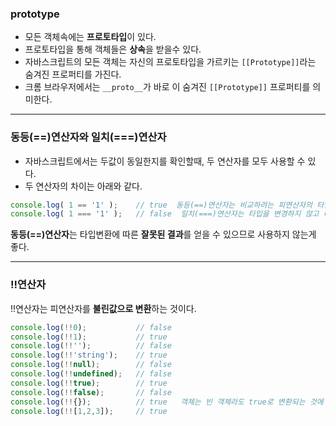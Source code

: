 ### prototype

 - 모든 객체속에는 **프로토타입**이 있다.  
 - 프로토타입을 통해 객체들은 **상속**을 받을수 있다.  
 - 자바스크립트의 모든 객체는 자신의 프로토타입을 가르키는 `[[Prototype]]`라는 숨겨진 프로퍼티를 가진다.  
 - 크롬 브라우저에서는 `__proto__`가 바로 이 숨겨진 `[[Prototype]]` 프로퍼티를 의미한다.


---
### 동등(==)연산자와 일치(===)연산자

 - 자바스크립트에서는 두값이 동일한지를 확인할때, 두 연산자를 모두 사용할 수 있다.
 - 두 연산자의 차이는 아래와 같다.
```javascript
console.log( 1 == '1' );    // true  동등(==)연산자는 비교하려는 피연산자의 타입이 다를 경우에 타입을 변환 후 비교
console.log( 1 === '1' );	// false  일치(===)연산자는 타입을 변경하지 않고 비교
```
**동등(==)연산자**는 타입변환에 따른 **잘못된 결과**를 얻을 수 있으므로 사용하지 않는게 좋다.

---

### !!연산자

!!연산자는 피연산자를 **불린값으로 변환**하는 것이다.
```javascript
console.log(!!0);			// false
console.log(!!1);			// true
console.log(!!'');			// false
console.log(!!'string');	// true
console.log(!!null);		// false
console.log(!!undefined);	// false
console.log(!!true);		// true	
console.log(!!false);		// false
console.log(!!{});			// true   객체는 빈 객체라도 true로 변환되는 것에 주의.
console.log(!![1,2,3]);		// true
```

 